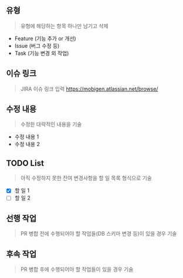 ## 유형
> 유형에 해당하는 항목 하나만 남기고 삭제
- Feature (기능 추가 or 개선)
- Issue (버그 수정 등)
- Task (기능 변경 외 작업)

## 이슈 링크
> JIRA 이슈 링크 입력
https://mobigen.atlassian.net/browse/

## 수정 내용
> 수정한 대략적인 내용을 기술
- 수정 내용 1
- 수정 내용 2

## TODO List
> 아직 수정하지 못한 잔여 변경사항을 할 일 목록 형식으로 기술
- [x] 할 일 1
- [ ] 할 일 2

## 선행 작업
> PR 병합 전에 수행되어야 할 작업들(DB 스키마 변경 등)이 있을 경우 기술

## 후속 작업
> PR 병합 후에 수행되어야 할 작업들이 있을 경우 기술  
